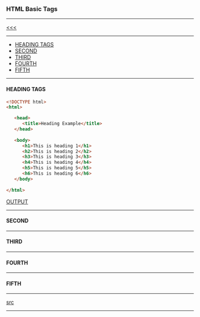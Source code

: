 
### HTML Basic Tags

---

[<<<](https://github.com/ttltrk/WEB/blob/master/BHM/BHM.MD)

---

* <a href="#1">HEADING TAGS</a>
* <a href="#2">SECOND</a>
* <a href="#3">THIRD</a>
* <a href="#4">FOURTH</a>
* <a href="#5">FIFTH</a>

---

<h4 id="1">HEADING TAGS</h4>

```html
<!DOCTYPE html>
<html>

   <head>
      <title>Heading Example</title>
   </head>
	
   <body>
      <h1>This is heading 1</h1>
      <h2>This is heading 2</h2>
      <h3>This is heading 3</h3>
      <h4>This is heading 4</h4>
      <h5>This is heading 5</h5>
      <h6>This is heading 6</h6>
   </body>
	
</html>
```

[OUTPUT](https://github.com/ttltrk/WEB/blob/master/BHM/03/03_01.HTML)

---

<h4 id="2">SECOND</h4>

---

<h4 id="3">THIRD</h4>

---

<h4 id="4">FOURTH</h4>

---

<h4 id="5">FIFTH</h4>

---

[src](https://www.tutorialspoint.com/html/html_basic_tags.htm)

---
